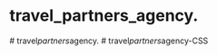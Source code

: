 # travel_partners_agency.
#   t r a v e l _ p a r t n e r s _ a g e n c y .  
 #   t r a v e l _ p a r t n e r s _ a g e n c y - C S S  
 